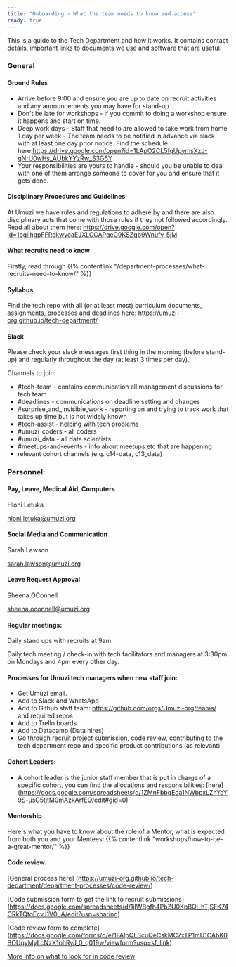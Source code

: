 ```yaml
---
title: "Onboarding - What the team needs to know and access"
ready: true
---
```


This is a guide to the Tech Department and how it works. It contains contact details, important links to documents we use and software that are useful.

### General

#### Ground Rules
- Arrive before 9:00 and ensure you are up to date on recruit activities and any announcements you may have for stand-up
- Don't be late for workshops - if you commit to doing a workshop ensure it happens and start on time.
- Deep work days - Staff that need to are allowed to take work from home 1 day per week - The team needs to be notified in advance via slack with at least one day prior notice. Find the schedule here:https://drive.google.com/open?id=1LApO2CL5fqUpymsXzJ-qNrU0wHs_AUbkYYzRw_S3G6Y
- Your responsibilities are yours to handle - should you be unable to deal with one of them arrange someone to cover for you and ensure that it gets done.

#### Disciplinary Procedures and Guidelines
At Umuzi we have rules and regulations to adhere by and there are also disciplinary acts that come with those rules if they not followed accordingly. Read all about them here:
https://drive.google.com/open?id=1pgiIhgpFFRckwvcaEJXLCCAPqeC9KSZqb9Wnufv-5jM  

#### What recruits need to know
Firstly, read through {{% contentlink "/department-processes/what-recruits-need-to-know/" %}}

#### Syllabus
Find the tech repo with all (or at least most) curriculum documents, assignments, processes and deadlines here: https://umuzi-org.github.io/tech-department/

#### Slack 
Please check your slack messages first thing in the morning (before stand-up) and regularly throughout the day (at least 3 times per day).

Channels to join:

 - #tech-team - contains communication all management discussions for tech team
 - #deadlines - communications on deadline setting and changes
 - #surprise_and_invisible_work - reporting on and trying to track work that takes up time but is not widely known
 - #tech-assist - helping with tech problems
 - #umuzi_coders - all coders
 - #umuzi_data - all data scientists
 - #meetups-and-events - info about meetups etc that are happening
 - relevant cohort channels (e.g. c14-data, c13_data)

### Personnel: 
#### Pay, Leave, Medical Aid, Computers
Hloni Letuka 

hloni.letuka@umuzi.org 

#### Social Media and Communication
Sarah Lawson

sarah.lawson@umuzi.org

#### Leave Request Approval
Sheena OConnell

sheena.oconnell@umuzi.org


#### Regular meetings: 
Daily stand ups with recruits at 9am. 

Daily tech meeting / check-in with tech facilitators and managers at 3:30pm on Mondays and 4pm every other day.

#### Processes for Umuzi tech managers when new staff join:

 - Get Umuzi email. 
 - Add to Slack and WhatsApp
 - Add to Github staff team: https://github.com/orgs/Umuzi-org/teams/ and required repos
 - Add to Trello boards
 - Add to Datacamp (Data hires)
 - Go through recruit project submission, code review, contributing to the tech department repo and specific product contributions (as relevant)
  
#### Cohort Leaders:
 - A cohort leader is the junior staff member that is put in charge of a specific cohort, you can find the allocations and responsibilities: [here] (https://docs.google.com/spreadsheets/d/1ZMnFbbqEca1NWbpxLZnYoY9S-usG5tjtM0mAzkArfEQ/edit#gid=0)

#### Mentorship 
Here's what you have to know about the role of a Mentor, what is expected from both you and your Mentees:  {{% contentlink "workshops/how-to-be-a-great-mentor/" %}} 

#### Code review: 
[General process here] (https://umuzi-org.github.io/tech-department/department-processes/code-review/)

[Code submission form to get the link to recruit submissions] (https://docs.google.com/spreadsheets/d/1jIWBgfh4PbZU0KpBQi_hTjSFK74CRkTQtoEcvJ1V0uA/edit?usp=sharing)

[Code review form to complete] (https://docs.google.com/forms/d/e/1FAIpQLScuQeCskMC7xTP1mU1CAbK0BOUqyMyLcNzX1ohRyJ_0_q019w/viewform?usp=sf_link)

[More info on what to look for in code review](http://localhost:1313/code-review/may-review-c13-c14f/)

